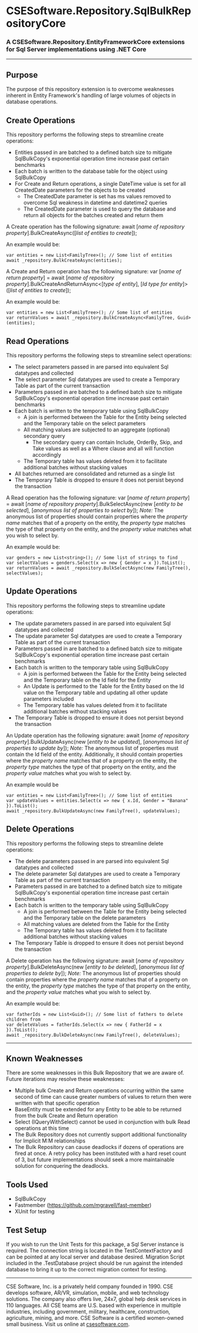 # CSESoftware.Repository.SqlBulkRepositoryCore
### A CSESoftware.Repository.EntityFrameworkCore extensions for Sql Server implementations using .NET Core

---

## Purpose
The purpose of this repository extension is to overcome weaknesses inherent in Entity Framework's handling of large volumes of objects in database operations.

## Create Operations
This repository performs the following steps to streamline create operations:
- Entities passed in are batched to a defined batch size to mitigate SqlBulkCopy's exponential operation time increase past certain benchmarks
- Each batch is written to the database table for the object using SqlBulkCopy
- For Create and Return operations, a single DateTime value is set for all CreatedDate parameters for the objects to be created
	- The CreatedDate parameter is set has ms values removed to overcome Sql weakness in datetime and datetime2 queries
	- The CreatedDate parameter is used to query the database and return all objects for the batches created and return them

A Create operation has the following signature:
await [_name of repository property_].BulkCreateAsync([_list of entities to create_]);

An example would be:
```
var entities = new List<FamilyTree>(); // Some list of entities
await _repository.BulkCreateAsync(entities);
```

A Create and Return operation has the following signature:
var [_name of return property_] = await [_name of repository property_].BulkCreateAndReturnAsync<[_type of entity_], [_Id type for entity_]>([_list of entities to create_]);

An example would be:
```
var entities = new List<FamilyTree>(); // Some list of entities
var returnValues = await _repository.BulkCreateAsync<FamilyTree, Guid>(entities);
```

## Read Operations
This repository performs the following steps to streamline select operations:
- The select parameters passed in are parsed into equivalent Sql datatypes and collected
- The select parameter Sql datatypes are used to create a Temporary Table as part of the current transaction
- Parameters passed in are batched to a defined batch size to mitigate SqlBulkCopy's exponential operation time increase past certain benchmarks
- Each batch is written to the temporary table using SqlBulkCopy
	- A join is performed between the Table for the Entity being selected and the Temporary table on the select parameters
	- All matching values are subjected to an aggregate (optional) secondary query
		- The secondary query can contain Include, OrderBy, Skip, and Take values as well as a Where clause and all will function accordingly
	- The Temporary table has values deleted from it to facilitate additional batches without stacking values
- All batches returned are consolidated and returned as a single list
- The Temporary Table is dropped to ensure it does not persist beyond the transaction

A Read operation has the following signature:
var [_name of return property_] = await [_name of repository property_].BulkSelectAsync(new [_entity to be selected_], [_anonymous list of properties to select by_]);
*Note:* The anonymous list of properties should contain properties where the _property name_ matches that of a property on the entity, the _property type_ matches the type of that property on the entity, and the _property value_ matches what you wish to select by.

An example would be:
```
var genders = new List<string>(); // Some list of strings to find
var selectValues = genders.Select(x => new { Gender = x }).ToList();
var returnValues = await _repository.BulkSelectAsync(new FamilyTree(), selectValues);
```

## Update Operations
This repository performs the following steps to streamline update operations:
- The update parameters passed in are parsed into equivalent Sql datatypes and collected
- The update parameter Sql datatypes are used to create a Temporary Table as part of the current transaction
- Parameters passed in are batched to a defined batch size to mitigate SqlBulkCopy's exponential operation time increase past certain benchmarks
- Each batch is written to the temporary table using SqlBulkCopy
	- A join is performed between the Table for the Entity being selected and the Temporary table on the Id field for the Entity
	- An Update is performed to the Table for the Entity based on the Id value on the Temporary table and updating all other update parameters included
	- The Temporary table has values deleted from it to facilitate additional batches without stacking values
- The Temporary Table is dropped to ensure it does not persist beyond the transaction

An Update operation has the following signature:
await [_name of repository property_].BulkUpdateAsync(new [_entity to be updated_], [_anonymous list of properties to update by_]);
*Note:* The anonymous list of properties must contain the Id field of the entity. Additionally, it should contain properties where the _property name_ matches that of a property on the entity, the _property type_ matches the type of that property on the entity, and the _property value_ matches what you wish to select by.

An example would be
```
var entities = new List<FamilyTree>(); // Some list of entities
var updateValues = entities.Select(x => new { x.Id, Gender = "Banana" }).ToList();
await _repository.BulkUpdateAsync(new FamilyTree(), updateValues);
```

## Delete Operations
This repository performs the following steps to streamline delete operations:
- The delete parameters passed in are parsed into equivalent Sql datatypes and collected
- The delete parameter Sql datatypes are used to create a Temporary Table as part of the current transaction
- Parameters passed in are batched to a defined batch size to mitigate SqlBulkCopy's exponential operation time increase past certain benchmarks
- Each batch is written to the temporary table using SqlBulkCopy
	- A join is performed between the Table for the Entity being selected and the Temporary table on the delete parameters
	- All matching values are deleted from the Table for the Entity
	- The Temporary table has values deleted from it to facilitate additional batches without stacking values
- The Temporary Table is dropped to ensure it does not persist beyond the transaction

A Delete operation has the following signature:
await [_name of repository property_].BulkDeleteAsync(new [_entity to be deleted_], [_anonymous list of properties to delete by_]);
*Note:* The anonymous list of properties should contain properties where the _property name_ matches that of a property on the entity, the _property type_ matches the type of that property on the entity, and the _property value_ matches what you wish to select by.

An example would be:
```
var fatherIds = new List<Guid>(); // Some list of fathers to delete children from
var deleteValues = fatherIds.Select(x => new { FatherId = x }).ToList();
await _repository.BulkDeleteAsync(new FamilyTree(), deleteValues);
```

---

## Known Weaknesses
There are some weaknesses in this Bulk Repository that we are aware of. Future iterations may resolve these weaknesses:
- Multiple bulk Create and Return operations occurring within the same second of time can cause greater numbers of values to return then were written with that specific operation
- BaseEntity<T> must be extended for any Entity to be able to be returned from the bulk Create and Return operation
- Select (IQueryWithSelect) cannot be used in conjunction with bulk Read operations at this time
- The Bulk Repository does not currently support additional functionality for Implicit M:M relationships
- The Bulk Repository can cause deadlocks if dozens of operations are fired at once. A retry policy has been instituted with a hard reset count of 3, but future implementations should seek a more maintainable solution for conquering the deadlocks.

## Tools Used
- SqlBulkCopy
- Fastmember (https://github.com/mgravell/fast-member)
- XUnit for testing

## Test Setup
If you wish to run the Unit Tests for this package, a Sql Server instance is required. The connection string is located in the TestContextFactory and can be pointed at any local server and database desired. Migration Script included in the .TestDatabase project should be run against the intended database to bring it up to the correct migration context for testing.

---

CSE Software, Inc. is a privately held company founded in 1990. CSE develops software, AR/VR, simulation, mobile, and web technology solutions. The company also offers live, 24x7, global help desk services in 110 languages. All CSE teams are U.S. based with experience in multiple industries, including government, military, healthcare, construction, agriculture, mining, and more. CSE Software is a certified women-owned small business. Visit us online at [csesoftware.com](https://www.csesoftware.com).